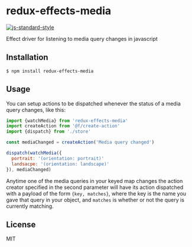 
# redux-effects-media

[![js-standard-style](https://img.shields.io/badge/code%20style-standard-brightgreen.svg?style=flat)](https://github.com/feross/standard)

Effect driver for listening to media query changes in javascript

## Installation

    $ npm install redux-effects-media

## Usage

You can setup actions to be dispatched whenever the status of a media query changes, like this:

```javascript
import {watchMedia} from 'redux-effects-media'
import createAction from '@f/create-action'
import {dispatch} from './store'

const mediaChanged = createAction('Media query changed')

dispatch(watchMedia({
  portrait: '(orientation: portrait)'
  landsacpe: '(orientation: landscape)'
}), mediaChanged)
```

Anytime one of the media queries in your keyed map changes the action creator specified in the second parameter will have its action dispatched with a payload of the form `{key, matches}`, where the key is the name you gave that query in your object, and `matches` is whether or not the query is currently matching.

## License

MIT
